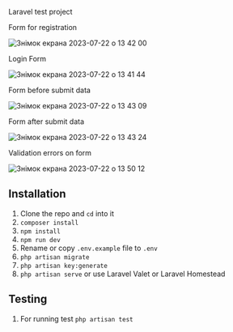 Laravel test project

Form for registration

![Знімок екрана 2023-07-22 о 13 42 00](https://github.com/vmartuniyk/laravel-value/assets/13577787/f3db3206-104a-4f8e-aaf2-6c6583ba2880)

Login Form

![Знімок екрана 2023-07-22 о 13 41 44](https://github.com/vmartuniyk/laravel-value/assets/13577787/03c6be95-7243-4485-94b7-834000655bc0)


Form before submit data

![Знімок екрана 2023-07-22 о 13 43 09](https://github.com/vmartuniyk/laravel-value/assets/13577787/6ff35515-77d0-41b1-ae0d-4444432b325b)


Form after submit data

![Знімок екрана 2023-07-22 о 13 43 24](https://github.com/vmartuniyk/laravel-value/assets/13577787/612cddd7-e228-469e-86e4-b9325c196f22)

Validation errors on form


![Знімок екрана 2023-07-22 о 13 50 12](https://github.com/vmartuniyk/laravel-value/assets/13577787/efdbd309-ea4a-46ca-8bb1-293772cbd7a0)

## Installation

1. Clone the repo and `cd` into it
1. `composer install`
1. `npm install`
1. `npm run dev`
1. Rename or copy `.env.example` file to `.env`
1. `php artisan migrate`
1. `php artisan key:generate`
1. `php artisan serve` or use Laravel Valet or Laravel Homestead
## Testing
1. For running test `php artisan test`
 
